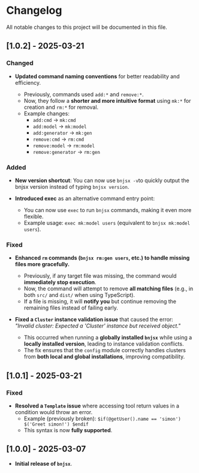 # Changelog

All notable changes to this project will be documented in this file.

## [1.0.2] - 2025-03-21

### Changed

- **Updated command naming conventions** for better readability and efficiency.

  - Previously, commands used `add:*` and `remove:*`.
  - Now, they follow a **shorter and more intuitive format** using `mk:*` for creation and `rm:*` for removal.
  - Example changes:
    - `add:cmd` → `mk:cmd`
    - `add:model` → `mk:model`
    - `add:generator` → `mk:gen`
    - `remove:cmd` → `rm:cmd`
    - `remove:model` → `rm:model`
    - `remove:generator` → `rm:gen`

### Added

- **New version shortcut**: You can now use `bnjsx -v`to quickly output the bnjsx version instead of typing `bnjsx version`.

- **Introduced exec** as an alternative command entry point:
  - You can now use `exec` to run `bnjsx` commands, making it even more flexible.
  - Example usage: `exec mk:model users` (equivalent to `bnjsx mk:model users`).

### Fixed

- **Enhanced `rm` commands (`bnjsx rm:gen users`, etc.) to handle missing files more gracefully.**

  - Previously, if any target file was missing, the command would **immediately stop execution**.
  - Now, the command will attempt to remove **all matching files** (e.g., in both `src/` and `dist/` when using TypeScript).
  - If a file is missing, it will **notify you** but continue removing the remaining files instead of failing early.

- **Fixed a `Cluster` instance validation issue** that caused the error:  
  _"Invalid cluster: Expected a 'Cluster' instance but received object."_
  - This occurred when running a **globally installed `bnjsx`** while using a **locally installed version**, leading to instance validation conflicts.
  - The fix ensures that the `config` module correctly handles clusters from **both local and global installations**, improving compatibility.

## [1.0.1] - 2025-03-21

### Fixed

- **Resolved a `Template` issue** where accessing tool return values in a condition would throw an error.
  - Example (previously broken): `$if(@getUser().name == 'simon') $('Greet simon!') $endif`
  - This syntax is now **fully supported**.

## [1.0.0] - 2025-03-07

- **Initial release of `bnjsx`**.

